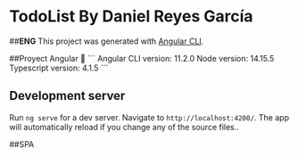

# TodoList By Daniel Reyes García
##**ENG**
This project was generated with [Angular CLI](https://github.com/angular/angular-cli).

##Proyect Angular 🔧
´´´
Angular CLI version: 11.2.0
Node version: 14.15.5
Typescript version: 4.1.5
´´´
## Development server

Run `ng serve` for a dev server. Navigate to `http://localhost:4200/`. The app will automatically reload if you change any of the source files..

##SPA
